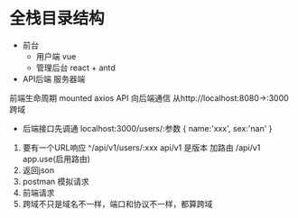 # 全栈目录结构
- 前台
  - 用户端 vue
  - 管理后台 react + antd
- API后端 服务器端

前端生命周期  mounted
axios 
API 向后端通信
从http://localhost:8080->:3000 跨域

- 后端接口先调通
  localhost:3000/users/:参数
  {
    name:'xxx',
    sex:'nan'
  } 
1. 要有一个URL响应
^/api/v1/users/:xxx  api/v1 是版本
加路由 /api/v1
app.use(启用路由)
2. 返回json
3. postman 模拟请求
4. 前端请求
5. 跨域不只是域名不一样，端口和协议不一样，都算跨域
   